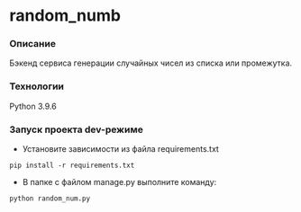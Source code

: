 # random_numb
### Описание
Бэкенд сервиса генерации случайных чисел из списка или промежутка.
### Технологии
Python 3.9.6
### Запуск проекта dev-режиме
- Установите зависимости из файла requirements.txt
```
pip install -r requirements.txt
``` 
- В папке с файлом manage.py выполните команду:
```
python random_num.py


